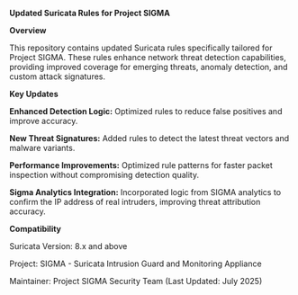 **Updated Suricata Rules for Project SIGMA**

**Overview**

This repository contains updated Suricata rules specifically tailored for Project SIGMA. These rules enhance network threat detection capabilities, providing improved coverage for emerging threats, anomaly detection, and custom attack signatures.

**Key Updates**

**Enhanced Detection Logic:** Optimized rules to reduce false positives and improve accuracy.

**New Threat Signatures:** Added rules to detect the latest threat vectors and malware variants.

**Performance Improvements:** Optimized rule patterns for faster packet inspection without compromising detection quality.

**Sigma Analytics Integration:** Incorporated logic from SIGMA analytics to confirm the IP address of real intruders, improving threat attribution accuracy.

**Compatibility**

Suricata Version: 8.x and above



Project: SIGMA - Suricata Intrusion Guard and Monitoring Appliance

Maintainer: Project SIGMA Security Team (Last Updated: July 2025)
